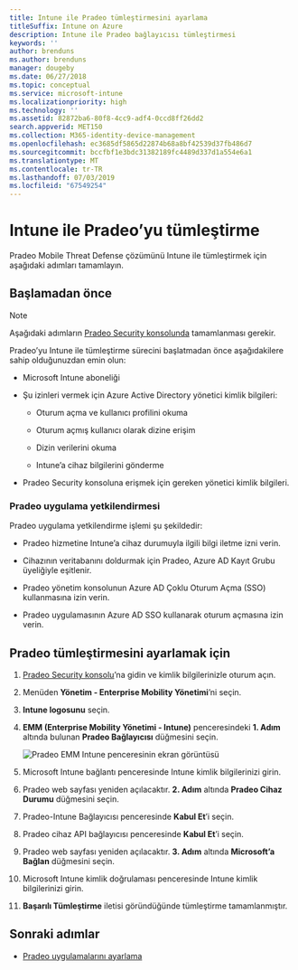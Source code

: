 ```yaml
---
title: Intune ile Pradeo tümleştirmesini ayarlama
titleSuffix: Intune on Azure
description: Intune ile Pradeo bağlayıcısı tümleştirmesi
keywords: ''
author: brenduns
ms.author: brenduns
manager: dougeby
ms.date: 06/27/2018
ms.topic: conceptual
ms.service: microsoft-intune
ms.localizationpriority: high
ms.technology: ''
ms.assetid: 82872ba6-80f8-4cc9-adf4-0ccd8ff26dd2
search.appverid: MET150
ms.collection: M365-identity-device-management
ms.openlocfilehash: ec3685df5865d22874b68a8bf42539d37fb486d7
ms.sourcegitcommit: bccfbf1e3bdc31382189fc4489d337d1a554e6a1
ms.translationtype: MT
ms.contentlocale: tr-TR
ms.lasthandoff: 07/03/2019
ms.locfileid: "67549254"
---
```

# <a name="integrate-pradeo-with-intune"></a>Intune ile Pradeo’yu tümleştirme

Pradeo Mobile Threat Defense çözümünü Intune ile tümleştirmek için aşağıdaki adımları tamamlayın.

## <a name="before-you-begin"></a>Başlamadan önce

> [!NOTE]
> Aşağıdaki adımların [Pradeo Security konsolunda](https://www.apps-security.com) tamamlanması gerekir.

Pradeo’yu Intune ile tümleştirme sürecini başlatmadan önce aşağıdakilere sahip olduğunuzdan emin olun:

- Microsoft Intune aboneliği

- Şu izinleri vermek için Azure Active Directory yönetici kimlik bilgileri:

    - Oturum açma ve kullanıcı profilini okuma

    - Oturum açmış kullanıcı olarak dizine erişim

    - Dizin verilerini okuma

    - Intune’a cihaz bilgilerini gönderme

- Pradeo Security konsoluna erişmek için gereken yönetici kimlik bilgileri.

### <a name="pradeo-app-authorization"></a>Pradeo uygulama yetkilendirmesi

Pradeo uygulama yetkilendirme işlemi şu şekildedir:

- Pradeo hizmetine Intune’a cihaz durumuyla ilgili bilgi iletme izni verin.

- Cihazının veritabanını doldurmak için Pradeo, Azure AD Kayıt Grubu üyeliğiyle eşitlenir.

- Pradeo yönetim konsolunun Azure AD Çoklu Oturum Açma (SSO) kullanmasına izin verin.

- Pradeo uygulamasının Azure AD SSO kullanarak oturum açmasına izin verin.

## <a name="to-set-up-pradeo-integration"></a>Pradeo tümleştirmesini ayarlamak için

1. [Pradeo Security konsolu](https://www.apps-security.com)’na gidin ve kimlik bilgilerinizle oturum açın.

2. Menüden **Yönetim - Enterprise Mobility Yönetimi**’ni seçin.

3. **Intune logosunu** seçin.

4. **EMM (Enterprise Mobility Yönetimi - Intune)** penceresindeki **1. Adım** altında bulunan **Pradeo Bağlayıcısı** düğmesini seçin. 

    ![Pradeo EMM Intune penceresinin ekran görüntüsü](./media/pradeo_setup.png)

5. Microsoft Intune bağlantı penceresinde Intune kimlik bilgilerinizi girin.

5. Pradeo web sayfası yeniden açılacaktır. **2. Adım** altında **Pradeo Cihaz Durumu** düğmesini seçin.

7. Pradeo-Intune Bağlayıcısı penceresinde **Kabul Et**’i seçin. 

8. Pradeo cihaz API bağlayıcısı penceresinde **Kabul Et**’i seçin.

9. Pradeo web sayfası yeniden açılacaktır. **3. Adım** altında **Microsoft’a Bağlan** düğmesini seçin. 

10. Microsoft Intune kimlik doğrulaması penceresinde Intune kimlik bilgilerinizi girin.

11. **Başarılı Tümleştirme** iletisi göründüğünde tümleştirme tamamlanmıştır.

## <a name="next-steps"></a>Sonraki adımlar

- [Pradeo uygulamalarını ayarlama](mtd-apps-ios-app-configuration-policy-add-assign.md)
